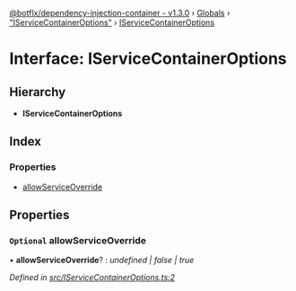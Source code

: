 [@botflx/dependency-injection-container - v1.3.0](../README.md) › [Globals](../globals.md) › ["IServiceContainerOptions"](../modules/_iservicecontaineroptions_.md) › [IServiceContainerOptions](_iservicecontaineroptions_.iservicecontaineroptions.md)

# Interface: IServiceContainerOptions

## Hierarchy

* **IServiceContainerOptions**

## Index

### Properties

* [allowServiceOverride](_iservicecontaineroptions_.iservicecontaineroptions.md#optional-allowserviceoverride)

## Properties

### `Optional` allowServiceOverride

• **allowServiceOverride**? : *undefined | false | true*

*Defined in [src/IServiceContainerOptions.ts:2](https://github.com/botflux/dependency-injection-container/blob/05ce70f/src/IServiceContainerOptions.ts#L2)*
